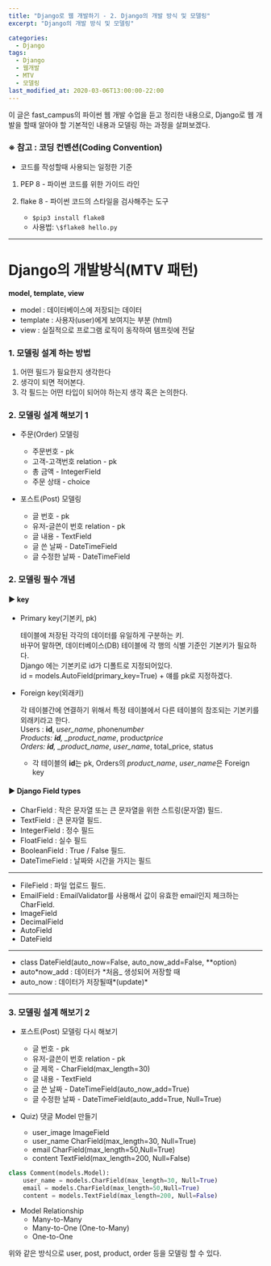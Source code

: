 ```yaml
---
title: "Django로 웹 개발하기 - 2. Django의 개발 방식 및 모델링"
excerpt: "Django의 개발 방식 및 모델링"

categories:
  - Django
tags:
  - Django
  - 웹개발
  - MTV
  - 모델링
last_modified_at: 2020-03-06T13:00:00-22:00
---
```


이 글은 fast_campus의 파이썬 웹 개발 수업을 듣고 정리한 내용으로, Django로 웹 개발을 할때 알아야 할 기본적인 내용과 모델링 하는 과정을 살펴보겠다.

### ※ 참고 : 코딩 컨벤션(Coding Convention)

- 코드를 작성할때 사용되는 일정한 기준

1.  PEP 8 - 파이썬 코드를 위한 가이드 라인

2.  flake 8 - 파이썬 코드의 스타일을 검사해주는 도구
    - `$pip3 install flake8`
    - 사용법: `\$flake8 hello.py`

---

# Django의 개발방식(MTV 패턴)

**model, template, view**

- model : 데이터베이스에 저장되는 데이터
- template : 사용자(user)에게 보여지는 부분 (html)
- view : 실질적으로 프로그램 로직이 동작하여 템프릿에 전달

### 1. 모델링 설계 하는 방법

1. 어떤 필드가 필요한지 생각한다
2. 생각이 되면 적어본다.
3. 각 필드는 어떤 타입이 되어야 하는지 생각 혹은 논의한다.

### 2. 모델링 설계 해보기 1

- 주문(Order) 모델링

  - 주문번호 - pk
  - 고객-고객번호 relation - pk
  - 총 금액 - IntegerField
  - 주문 상태 - choice

- 포스트(Post) 모델링

  - 글 번호 - pk
  - 유저-글쓴이 번호 relation - pk
  - 글 내용 - TextField
  - 글 쓴 날짜 - DateTimeField
  - 글 수정한 날짜 - DateTimeField

### 2. 모델링 필수 개념

#### ▶ key

- Primary key(기본키, pk)

  테이블에 저장된 각각의 데이터를 유일하게 구분하는 키.  
  바꾸어 말하면, 데이터베이스(DB) 테이블에 각 행의 식별 기준인 기본키가 필요하다.  
  Django 에는 기본키로 id가 디폴트로 지정되어있다.  
  id = models.AutoField(primary_key=True) + 얘를 pk로 지정하겠다.

- Foreign key(외래키)

  각 테이블간에 연결하기 위해서 특정 테이블에서 다른 테이블의 참조되는 기본키를 외래키라고 한다.  
  Users : **id**, _user_name_, phone*number  
  Products: **id**, \_product_name*, product*price  
  Orders: **id**, \_product_name*, _user_name_, total_price, status

  - 각 테이블의 **id**는 pk, Orders의 _product_name_, *user_name*은 Foreign key

#### ▶ Django Field types

- CharField : 작은 문자열 또는 큰 문자열을 위한 스트링(문자열) 필드.
- TextField : 큰 문자열 필드.
- IntegerField : 정수 필드
- FloatField : 실수 필드
- BooleanField : True / False 필드.
- DateTimeField : 날짜와 시간을 가지는 필드

---

- FileField : 파일 업로드 필드.
- EmailField : EmailValidator를 사용해서 값이 유효한 email인지 체크하는 CharField.
- ImageField
- DecimalField
- AutoField
- DateField

---

- class DateField(auto_now=False, auto_now_add=False, \*\*option)
- auto*now_add : 데이터가 *처음\_ 생성되어 저장할 때
- auto_now : 데이터가 저장될때*(update)*

---

### 3. 모델링 설계 해보기 2

- 포스트(Post) 모델링 다시 해보기

  - 글 번호 - pk
  - 유저-글쓴이 번호 relation - pk
  - 글 제목 - CharField(max_length=30)
  - 글 내용 - TextField
  - 글 쓴 날짜 - DateTimeField(auto_now_add=True)
  - 글 수정한 날짜 - DateTimeField(auto_add=True, Null=True)

- Quiz) 댓글 Model 만들기

  - user_image ImageField
  - user_name CharField(max_length=30, Null=True)
  - email CharField(max_length=50,Null=True)
  - content TextField(max_length=200, Null=False)

```py
class Comment(models.Model):
	user_name = models.CharField(max_length=30, Null=True)
	email = models.CharField(max_length=50,Null=True)
	content = models.TextField(max_length=200, Null=False)
```

- Model Relationship
  - Many-to-Many
  - Many-to-One (One-to-Many)
  - One-to-One

위와 같은 방식으로 user, post, product, order 등을 모델링 할 수 있다.

